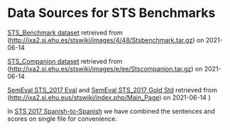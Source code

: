 # Data Sources for STS Benchmarks

[STS_Benchmark dataset](data/sources/Stsbenchmark.tar.gz) retreived from (http://ixa2.si.ehu.es/stswiki/images/4/48/Stsbenchmark.tar.gz) on 2021-06-14

[STS_Companion dataset](data/sources/Stscompantion.tar.gz) retrieved from (http://ixa2.si.ehu.es/stswiki/images/e/ee/Stscompanion.tar.gz) on 2021-06-14

[SemEval STS_2017 Eval](data/sources/Sts2017.eval.v1.1.zip) and [SemEval STS_2017 Gold Std](data/sources/Sts2017.gs.zip) retrieved from (http://ixa2.si.ehu.eus/stswiki/index.php/Main_Page) on 2021-06-14
}

In [STS 2017 Spanish-to-Spanish](data/stsbenchmark/STS2017.track3.es-es.tsv) we have combined the sentences and scores on single file for convenience.
